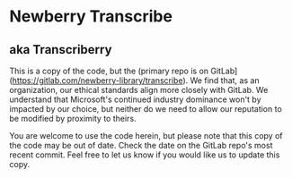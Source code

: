 # Newberry Transcribe

## aka Transcriberry

This is a copy of the code, but the (primary repo is on GitLab](<https://gitlab.com/newberry-library/transcribe>). We find that, as an organization, our ethical standards align more closely with GitLab. We understand that Microsoft's continued industry dominance won't by impacted by our choice, but neither do we need to allow our reputation to be modified by proximity to theirs.

You are welcome to use the code herein, but please note that this copy of the code may be out of date. Check the date on the GitLab repo's most recent commit. Feel free to let us know if you would like us to update this copy.
